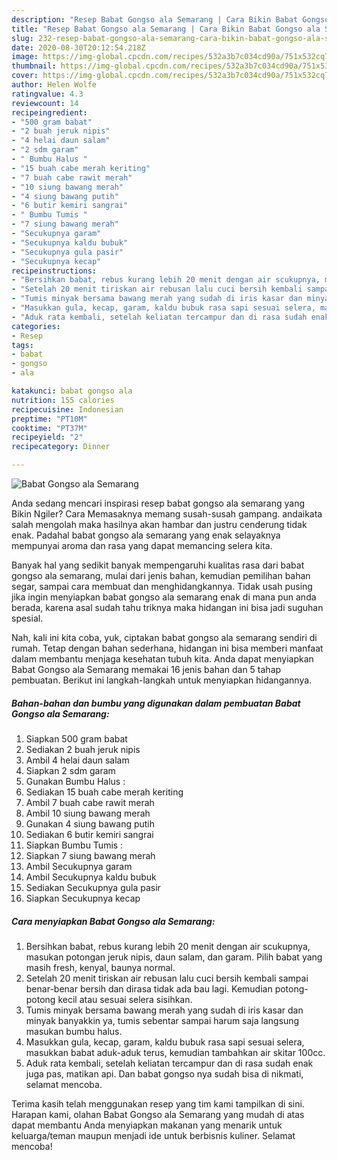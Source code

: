 ```yaml
---
description: "Resep Babat Gongso ala Semarang | Cara Bikin Babat Gongso ala Semarang Yang Enak dan Simpel"
title: "Resep Babat Gongso ala Semarang | Cara Bikin Babat Gongso ala Semarang Yang Enak dan Simpel"
slug: 232-resep-babat-gongso-ala-semarang-cara-bikin-babat-gongso-ala-semarang-yang-enak-dan-simpel
date: 2020-08-30T20:12:54.218Z
image: https://img-global.cpcdn.com/recipes/532a3b7c034cd90a/751x532cq70/babat-gongso-ala-semarang-foto-resep-utama.jpg
thumbnail: https://img-global.cpcdn.com/recipes/532a3b7c034cd90a/751x532cq70/babat-gongso-ala-semarang-foto-resep-utama.jpg
cover: https://img-global.cpcdn.com/recipes/532a3b7c034cd90a/751x532cq70/babat-gongso-ala-semarang-foto-resep-utama.jpg
author: Helen Wolfe
ratingvalue: 4.3
reviewcount: 14
recipeingredient:
- "500 gram babat"
- "2 buah jeruk nipis"
- "4 helai daun salam"
- "2 sdm garam"
- " Bumbu Halus "
- "15 buah cabe merah keriting"
- "7 buah cabe rawit merah"
- "10 siung bawang merah"
- "4 siung bawang putih"
- "6 butir kemiri sangrai"
- " Bumbu Tumis "
- "7 siung bawang merah"
- "Secukupnya garam"
- "Secukupnya kaldu bubuk"
- "Secukupnya gula pasir"
- "Secukupnya kecap"
recipeinstructions:
- "Bersihkan babat, rebus kurang lebih 20 menit dengan air scukupnya, masukan potongan jeruk nipis, daun salam, dan garam. Pilih babat yang masih fresh, kenyal, baunya normal."
- "Setelah 20 menit tiriskan air rebusan lalu cuci bersih kembali sampai benar-benar bersih dan dirasa tidak ada bau lagi. Kemudian potong-potong kecil atau sesuai selera sisihkan."
- "Tumis minyak bersama bawang merah yang sudah di iris kasar dan minyak banyakkin ya, tumis sebentar sampai harum saja langsung masukan bumbu halus."
- "Masukkan gula, kecap, garam, kaldu bubuk rasa sapi sesuai selera, masukkan babat aduk-aduk terus, kemudian tambahkan air skitar 100cc."
- "Aduk rata kembali, setelah keliatan tercampur dan di rasa sudah enak juga pas, matikan api. Dan babat gongso nya sudah bisa di nikmati, selamat mencoba."
categories:
- Resep
tags:
- babat
- gongso
- ala

katakunci: babat gongso ala 
nutrition: 155 calories
recipecuisine: Indonesian
preptime: "PT10M"
cooktime: "PT37M"
recipeyield: "2"
recipecategory: Dinner

---
```



![Babat Gongso ala Semarang](https://img-global.cpcdn.com/recipes/532a3b7c034cd90a/751x532cq70/babat-gongso-ala-semarang-foto-resep-utama.jpg)

Anda sedang mencari inspirasi resep babat gongso ala semarang yang Bikin Ngiler? Cara Memasaknya memang susah-susah gampang. andaikata salah mengolah maka hasilnya akan hambar dan justru cenderung tidak enak. Padahal babat gongso ala semarang yang enak selayaknya mempunyai aroma dan rasa yang dapat memancing selera kita.

Banyak hal yang sedikit banyak mempengaruhi kualitas rasa dari babat gongso ala semarang, mulai dari jenis bahan, kemudian pemilihan bahan segar, sampai cara membuat dan menghidangkannya. Tidak usah pusing jika ingin menyiapkan babat gongso ala semarang enak di mana pun anda berada, karena asal sudah tahu triknya maka hidangan ini bisa jadi suguhan spesial.




Nah, kali ini kita coba, yuk, ciptakan babat gongso ala semarang sendiri di rumah. Tetap dengan bahan sederhana, hidangan ini bisa memberi manfaat dalam membantu menjaga kesehatan tubuh kita. Anda dapat menyiapkan Babat Gongso ala Semarang memakai 16 jenis bahan dan 5 tahap pembuatan. Berikut ini langkah-langkah untuk menyiapkan hidangannya.

<!--inarticleads1-->

##### Bahan-bahan dan bumbu yang digunakan dalam pembuatan Babat Gongso ala Semarang:

1. Siapkan 500 gram babat
1. Sediakan 2 buah jeruk nipis
1. Ambil 4 helai daun salam
1. Siapkan 2 sdm garam
1. Gunakan  Bumbu Halus :
1. Sediakan 15 buah cabe merah keriting
1. Ambil 7 buah cabe rawit merah
1. Ambil 10 siung bawang merah
1. Gunakan 4 siung bawang putih
1. Sediakan 6 butir kemiri sangrai
1. Siapkan  Bumbu Tumis :
1. Siapkan 7 siung bawang merah
1. Ambil Secukupnya garam
1. Ambil Secukupnya kaldu bubuk
1. Sediakan Secukupnya gula pasir
1. Siapkan Secukupnya kecap




<!--inarticleads2-->

##### Cara menyiapkan Babat Gongso ala Semarang:

1. Bersihkan babat, rebus kurang lebih 20 menit dengan air scukupnya, masukan potongan jeruk nipis, daun salam, dan garam. Pilih babat yang masih fresh, kenyal, baunya normal.
1. Setelah 20 menit tiriskan air rebusan lalu cuci bersih kembali sampai benar-benar bersih dan dirasa tidak ada bau lagi. Kemudian potong-potong kecil atau sesuai selera sisihkan.
1. Tumis minyak bersama bawang merah yang sudah di iris kasar dan minyak banyakkin ya, tumis sebentar sampai harum saja langsung masukan bumbu halus.
1. Masukkan gula, kecap, garam, kaldu bubuk rasa sapi sesuai selera, masukkan babat aduk-aduk terus, kemudian tambahkan air skitar 100cc.
1. Aduk rata kembali, setelah keliatan tercampur dan di rasa sudah enak juga pas, matikan api. Dan babat gongso nya sudah bisa di nikmati, selamat mencoba.




Terima kasih telah menggunakan resep yang tim kami tampilkan di sini. Harapan kami, olahan Babat Gongso ala Semarang yang mudah di atas dapat membantu Anda menyiapkan makanan yang menarik untuk keluarga/teman maupun menjadi ide untuk berbisnis kuliner. Selamat mencoba!
